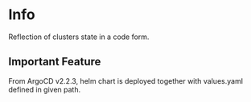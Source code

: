 # Info

Reflection of clusters state in a code form.

## Important Feature

From ArgoCD v2.2.3, helm chart is deployed together with values.yaml defined in given path.
